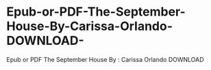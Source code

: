 # Epub-or-PDF-The-September-House-By-Carissa-Orlando-DOWNLOAD-
Epub or PDF The September House By : Carissa Orlando DOWNLOAD 
